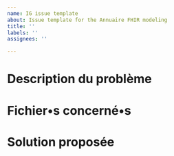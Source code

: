 ```yaml
---
name: IG issue template
about: Issue template for the Annuaire FHIR modeling
title: ''
labels: ''
assignees: ''

---
```


<!---
Issues in this repo should only be about FHIR modeling of the french healthcare professionnal directory.
Please report issues related to the national API implementation in https://github.com/ansforge/annuaire-sante-fhir-documentation
-->


# Description du problème


# Fichier•s concerné•s


# Solution proposée
